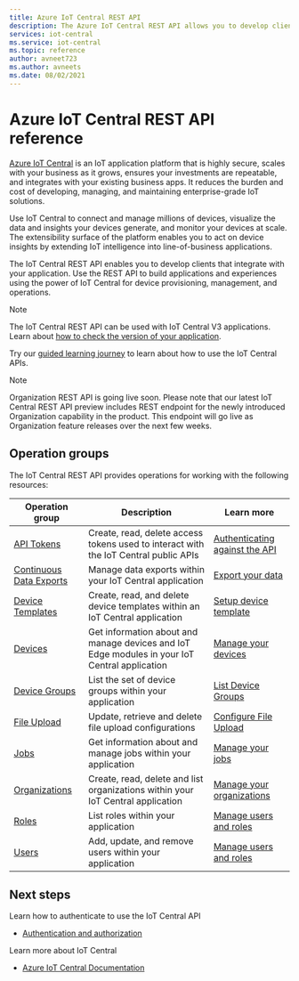 ```yaml
---
title: Azure IoT Central REST API 
description: The Azure IoT Central REST API allows you to develop client and web applications that use REST calls to work with IoT Central. The API surface lets you manage IoT Central applications programmatically. 
services: iot-central
ms.service: iot-central
ms.topic: reference
author: avneet723
ms.author: avneets
ms.date: 08/02/2021
---
```


# Azure IoT Central REST API reference

[Azure IoT Central](/azure/iot-central/) is an IoT application platform that is highly secure, scales with your business as it grows, ensures your investments are repeatable, and integrates with your existing business apps. It reduces the burden and cost of developing, managing, and maintaining enterprise-grade IoT solutions. 

Use IoT Central to connect and manage millions of devices, visualize the data and insights your devices generate, and monitor your devices at scale. The extensibility surface of the platform enables you to act on device insights by extending IoT intelligence into line-of-business applications.

The IoT Central REST API enables you to develop clients that integrate with your application. Use the REST API to build applications and experiences using the power of IoT Central for device provisioning, management, and operations.

> [!Note]
> The IoT Central REST API can be used with IoT Central V3 applications. Learn about [how to check the version of your application](/azure/iot-central/core/howto-get-app-info).

Try our [guided learning journey](/learn/modules/manage-iot-central-apps-with-rest-api/) to learn about how to use the IoT Central APIs.

> [!Note]
> Organization REST API is going live soon. Please note that our latest IoT Central REST API preview includes REST endpoint for the newly introduced Organization capability in the product. This endpoint will go live as Organization feature releases over the next few weeks.  

## Operation groups

The IoT Central REST API provides operations for working with the following resources:

| Operation group | Description                                                        | Learn more |
|-----------------|--------------------------------------------------------------------|------------| 
| [API Tokens](/rest/api/iotcentral/1.0/apitokens)  | Create, read, delete access tokens used to interact with the IoT Central public APIs| [Authenticating against the API](https://aka.ms/iotcentralapidocsauth)
| [Continuous Data Exports](https://aka.ms/iotcapi-cde) | Manage data exports within your IoT Central application | [Export your data](/azure/iot-central/preview/howto-export-data)|
| [Device Templates](https://aka.ms/iotcapi-devicetemplates) | Create, read, and delete device templates within an IoT Central application| [Setup device template](/azure/iot-central/core/howto-set-up-template)|
| [Devices](https://aka.ms/iotcapi-devices) | Get information about and manage devices and IoT Edge modules in your IoT Central application| [Manage your devices](/azure/iot-central/preview/howto-manage-devices)|
| [Device Groups](https://aka.ms/iotc-devicegroups)| List the set of device groups within your application | [List Device Groups](/azure/iot-central/core/tutorial-use-device-groups) |
| [File Upload](https://aka.ms/iotcapi-fileupload) | Update, retrieve and delete file upload configurations| [Configure File Upload](/azure/iot-central/core/howto-configure-file-uploads)|
| [Jobs](https://aka.ms/iotcapi-jobs)|Get information about and manage jobs within your application | [Manage your jobs](/azure/iot-central/core/howto-run-a-job) |
| [Organizations](/rest/api/iotcentral/1.1-preview/organizations) | Create, read, delete and list organizations within your IoT Central application| [Manage your organizations](/azure/iot-central/core/howto-create-organizations)|
| [Roles](https://aka.ms/iotcapi-roles)| List roles within your application | [Manage users and roles](/azure/iot-central/core/howto-manage-users-roles)|
| [Users](https://aka.ms/iotcapi-users)| Add, update, and remove users within your application | [Manage users and roles](/azure/iot-central/core/howto-manage-users-roles) |

## Next steps

Learn how to authenticate to use the IoT Central API
* [Authentication and authorization](authentication.md)

Learn more about IoT Central
* [Azure IoT Central Documentation](/azure/iot-central)
